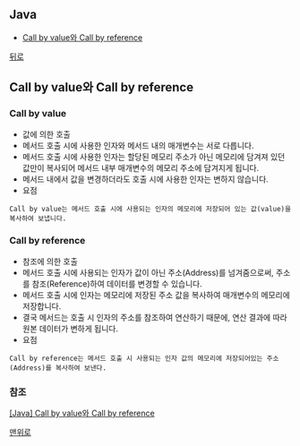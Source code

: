 ## Java
* [Call by value와 Call by reference](https://github.com/smpark1020/backend-interview/tree/master/Java#java)

[뒤로](https://github.com/smpark1020/backend-interview#back-end-interview)

## Call by value와 Call by reference
### Call by value
* 값에 의한 호출
* 메서드 호출 시에 사용한 인자와 메서드 내의 매개변수는 서로 다릅니다.
* 메서드 호출 시에 사용한 인자는 할당된 메모리 주소가 아닌 메모리에 담겨져 있던 값만이 복사되어 메서드 내부 매개변수의 메모리 주소에 담겨지게 됩니다.
* 메서드 내에서 값을 변경하더라도 호출 시에 사용한 인자는 변하지 않습니다.
* 요점
```
Call by value는 메서드 호출 시에 사용되는 인자의 메모리에 저장되어 있는 값(value)을 복사하여 보냅니다.
```

### Call by reference
* 참조에 의한 호출
* 메서드 호출 시에 사용되는 인자가 값이 아닌 주소(Address)를 넘겨줌으로써, 주소를 참조(Reference)하여 데이터를 변경할 수 있습니다.
* 메서드 호출 시에 인자는 메모리에 저장된 주소 값을 복사하여 매개변수의 메모리에 저장합니다.
* 결국 메서드는 호출 시 인자의 주소를 참조하여 연산하기 때문에, 연산 결과에 따라 원본 데이터가 변하게 됩니다.
* 요점
```
Call by reference는 메서드 호출 시 사용되는 인자 값의 메모리에 저장되어있는 주소(Address)를 복사하여 보낸다.
```

### 참조
[[Java] Call by value와 Call by reference](https://re-build.tistory.com/3)

[맨위로](https://github.com/smpark1020/backend-interview/tree/master/Java#java)
